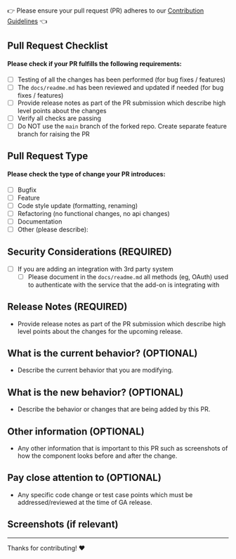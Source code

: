 :point_right: Please ensure your pull request (PR) adheres to our [Contribution Guidelines](https://github.com/splunk-platform-apps/.github/blob/main/.github/CONTRIBUTING.md#high-level-contribution-overview) :point_left:

## Pull Request Checklist

#### Please check if your PR fulfills the following requirements:
- [ ] Testing of all the changes has been performed (for bug fixes / features)
- [ ] The `docs/readme.md` has been reviewed and updated if needed (for bug fixes / features)
- [ ] Provide release notes as part of the PR submission which describe high level points about the changes
- [ ] Verify all checks are passing
- [ ] Do NOT use the `main` branch of the forked repo. Create separate feature branch for raising the PR

## Pull Request Type

#### Please check the type of change your PR introduces:
- [ ] Bugfix
- [ ] Feature
- [ ] Code style update (formatting, renaming)
- [ ] Refactoring (no functional changes, no api changes)
- [ ] Documentation
- [ ] Other (please describe):

## Security Considerations (REQUIRED)
- [ ] If you are adding an integration with 3rd party system
    - [ ] Please document in the `docs/readme.md` all methods (eg, OAuth) used to authenticate
      with the service that the add-on is integrating with

## Release Notes (REQUIRED)
- Provide release notes as part of the PR submission which describe high level points about the changes for the upcoming release.

## What is the current behavior? (OPTIONAL)
- Describe the current behavior that you are modifying.

## What is the new behavior? (OPTIONAL)
- Describe the behavior or changes that are being added by this PR.

## Other information (OPTIONAL)
- Any other information that is important to this PR such as screenshots of how the component looks before and after the change.

## Pay close attention to (OPTIONAL)
- Any specific code change or test case points which must be addressed/reviewed at the time of GA release.

## Screenshots (if relevant)

---
Thanks for contributing! :heart: